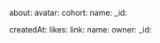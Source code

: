 <!-- USER OBJECT -->
about: 
avatar: 
cohort: 
name: 
_id: 

<!-- CARD OBJECT -->
createdAt: 
likes: 
link: 
name: 
owner: 
_id: 